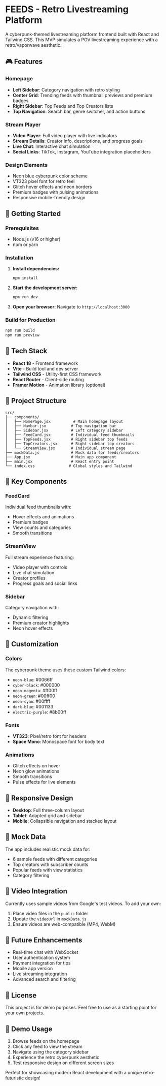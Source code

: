 # FEEDS - Retro Livestreaming Platform

A cyberpunk-themed livestreaming platform frontend built with React and Tailwind CSS. This MVP simulates a POV livestreaming experience with a retro/vaporwave aesthetic.

## 🎮 Features

### Homepage
- **Left Sidebar**: Category navigation with retro styling
- **Center Grid**: Trending feeds with thumbnail previews and premium badges
- **Right Sidebar**: Top Feeds and Top Creators lists
- **Top Navigation**: Search bar, genre switcher, and action buttons

### Stream Player
- **Video Player**: Full video player with live indicators
- **Stream Details**: Creator info, descriptions, and progress goals
- **Live Chat**: Interactive chat simulation
- **Social Links**: TikTok, Instagram, YouTube integration placeholders

### Design Elements
- Neon blue cyberpunk color scheme
- VT323 pixel font for retro feel
- Glitch hover effects and neon borders
- Premium badges with pulsing animations
- Responsive mobile-friendly design

## 🚀 Getting Started

### Prerequisites
- Node.js (v16 or higher)
- npm or yarn

### Installation

1. **Install dependencies:**
   ```bash
   npm install
   ```

2. **Start the development server:**
   ```bash
   npm run dev
   ```

3. **Open your browser:**
   Navigate to `http://localhost:3000`

### Build for Production
```bash
npm run build
npm run preview
```

## 🎨 Tech Stack

- **React 18** - Frontend framework
- **Vite** - Build tool and dev server
- **Tailwind CSS** - Utility-first CSS framework
- **React Router** - Client-side routing
- **Framer Motion** - Animation library (optional)

## 📁 Project Structure

```
src/
├── components/
│   ├── HomePage.jsx          # Main homepage layout
│   ├── Navbar.jsx           # Top navigation bar
│   ├── Sidebar.jsx          # Left category sidebar
│   ├── FeedCard.jsx         # Individual feed thumbnails
│   ├── TopFeeds.jsx         # Right sidebar top feeds
│   ├── TopCreators.jsx      # Right sidebar top creators
│   └── StreamView.jsx       # Individual stream page
├── mockData.js              # Mock data for feeds/creators
├── App.jsx                  # Main app component
├── main.jsx                 # React entry point
└── index.css               # Global styles and Tailwind
```

## 🎯 Key Components

### FeedCard
Individual feed thumbnails with:
- Hover effects and animations
- Premium badges
- View counts and categories
- Smooth transitions

### StreamView
Full stream experience featuring:
- Video player with controls
- Live chat simulation
- Creator profiles
- Progress goals and social links

### Sidebar
Category navigation with:
- Dynamic filtering
- Premium creator highlights
- Neon hover effects

## 🎨 Customization

### Colors
The cyberpunk theme uses these custom Tailwind colors:
- `neon-blue`: #0066ff
- `cyber-black`: #000000
- `neon-magenta`: #ff00ff
- `neon-green`: #00ff00
- `neon-cyan`: #00ffff
- `dark-blue`: #001133
- `electric-purple`: #8b00ff

### Fonts
- **VT323**: Pixel/retro font for headers
- **Space Mono**: Monospace font for body text

### Animations
- Glitch effects on hover
- Neon glow animations
- Smooth transitions
- Pulse effects for live elements

## 📱 Responsive Design

- **Desktop**: Full three-column layout
- **Tablet**: Adapted grid and sidebar
- **Mobile**: Collapsible navigation and stacked layout

## 🔧 Mock Data

The app includes realistic mock data for:
- 6 sample feeds with different categories
- Top creators with subscriber counts
- Popular feeds with view statistics
- Category filtering

## 🎥 Video Integration

Currently uses sample videos from Google's test videos. To add your own:

1. Place video files in the `public` folder
2. Update the `videoUrl` in `mockData.js`
3. Ensure videos are web-compatible (MP4, WebM)

## 🚀 Future Enhancements

- Real-time chat with WebSocket
- User authentication system
- Payment integration for tips
- Mobile app version
- Live streaming integration
- Advanced search and filtering

## 📝 License

This project is for demo purposes. Feel free to use as a starting point for your own projects.

## 🎯 Demo Usage

1. Browse feeds on the homepage
2. Click any feed to view the stream
3. Navigate using the category sidebar
4. Experience the retro cyberpunk aesthetic
5. Test responsive design on different screen sizes

Perfect for showcasing modern React development with a unique retro-futuristic design! 